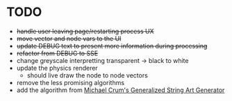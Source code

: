 # TODO

- ~~handle user leaving page/restarting process UX~~
- ~~move vector and node vars to the UI~~
- ~~update DEBUG text to present more information during processing~~
- ~~refactor from DEBUG to SSE~~
- change greyscale interpretting transparent -> black to white
- update the physics renderer
    - should live draw the node to node vectors
- remove the less promising algorithms
- add the algorithm from [Michael Crum's Generalized String Art Generator](https://michael-crum.com/string_art_generator/)